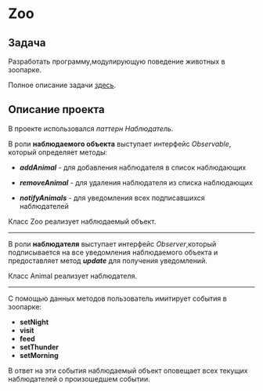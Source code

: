 # Zoo

## Задача

Разработать программу,модулирующую поведение животных в зоопарке.

Полное описание задачи [здесь](Zoo_Task.jpg).


## Описание проекта

В проекте использовался _паттерн Наблюдатель_.

В роли **наблюдаемого объекта** выступает интерфейс _Observable_, который определяет методы:
 - **_addAnimal_** - для добавления наблюдателя в список наблюдающих
 
 - **_removeAnimal_** - для удаления наблюдателя из списка наблюдающих
 
 - **_notifyAnimals_** - для уведомления всех подписавшихся наблюдателей
 
 Класс Zoo реализует наблюдаемый объект.

 ---
 
В роли **наблюдателя** выступает интерфейс _Observer_,который подписывается 
на все уведомления наблюдаемого объекта
и предоставляет метод **_update_** для получения уведомлений.

Класс Animal реализует наблюдателя.

 ---

С помощью данных методов пользователь имитирует события в зоопарке:
 - **setNight**
 - **visit**
 - **feed**
 - **setThunder**
 - **setMorning**

В ответ на эти события наблюдаемый объект оповещает всех текущих наблюдателей о произошедшем событии.

      
